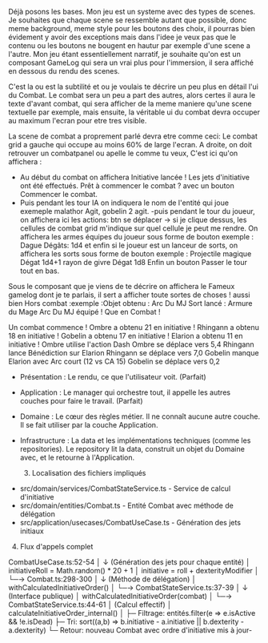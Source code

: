 Déjà posons les bases.
Mon jeu est un systeme avec des types de scenes. Je souhaites que chaque scene se ressemble autant que possible, donc meme background, meme style pour les boutons des choix, il pourras bien évidement y avoir des exceptions mais dans l'idee je veux pas que le contenu ou les boutons ne bougent en hautur par exemple d'une scene a l'autre.
Mon jeu étant essentiellement narratif, je souhaite qu'on est un composant GameLog qui sera un vrai plus pour l'immersion, il sera affiché en dessous du rendu des scenes.

C'est la ou est la subtilité et ou je voulais te décrire un peu plus en détail l'ui du Combat.
Le combat sera un peu a part des autres, alors certes il aura le texte d'avant combat, qui sera afficher de la meme maniere qu'une scene textuelle par exemple, mais ensuite, la véritable ui du combat devra occuper au maximum l'ecran pour etre tres visible.

La scene de combat a proprement parlé devra etre comme ceci: 
Le combat grid a gauche qui occupe au moins 60% de large l'ecran.
 A droite, on doit retrouver un combatpanel ou apelle le comme tu veux, C'est ici qu'on affichera :
- Au début du combat on affichera Initiative lancée ! Les jets d'initiative ont été effectués. Prêt à commencer le   combat ? avec un bouton Commencer le combat.
- Puis pendant les tour IA on indiquera le nom de l'entité qui joue exemeple malathor Agit,  gobelin 2 agit.
-puis pendant le tour du joueur, on affichera ici les actions:
btn se déplacer -> si je clique dessus, les cellules de combat grid m'indique sur quel cellule je peut me rendre.
On affichera les armes équipes du joueur sous forme de bouton exemple : Dague Dégâts: 1d4
et enfin si le joueur est un lanceur de sorts, on affichera les sorts sous forme de bouton
exemple : Projectile magique Dégat 1d4+1 rayon de givre Dégat 1d8 
Enfin un bouton Passer le tour tout en bas.


Sous le composant que je viens de te décrire on affichera le Fameux gamelog dont je te parlais, il sert a afficher toute sortes de choses ! aussi bien Hors combat :exemple :Objet obtenu : Arc Du MJ
Sort lancé : Armure du Mage
Arc Du MJ équipé !
Que en Combat ! 

Un combat commence !
Ombre a obtenu 21 en initiative !
Rhingann a obtenu 18 en initiative !
Gobelin a obtenu 17 en initiative !
Elarion a obtenu 11 en initiative !
Ombre utilise l'action Dash
Ombre se déplace vers 5,4
Rhingann lance Bénédiction sur Elarion
Rhingann se déplace vers 7,0
Gobelin manque Elarion avec Arc court (12 vs CA 15)
Gobelin se déplace vers 0,2





   * Présentation : Le rendu, ce que l'utilisateur voit. (Parfait)
   * Application : Le manager qui orchestre tout, il appelle les autres couches pour faire le travail. (Parfait)
   * Domaine : Le cœur des règles métier. Il ne connaît aucune autre couche. Il se fait utiliser par la couche Application.
   * Infrastructure : La data et les implémentations techniques (comme les repositories). Le repository lit la data, construit 
     un objet du Domaine avec, et le retourne à l'Application.


       3. Localisation des fichiers impliqués

  - src/domain/services/CombatStateService.ts - Service de calcul d'initiative
  - src/domain/entities/Combat.ts - Entité Combat avec méthode de délégation
  - src/application/usecases/CombatUseCase.ts - Génération des jets initiaux

  4. Flux d'appels complet

  CombatUseCase.ts:52-54
  │ ↓ (Génération des jets pour chaque entité)
  │ initiativeRoll = Math.random() * 20 + 1
  │ initiative = roll + dexterityModifier
  │
  └─→ Combat.ts:298-300
      │ ↓ (Méthode de délégation)
      │ withCalculatedInitiativeOrder()
      │
      └─→ CombatStateService.ts:37-39
          │ ↓ (Interface publique)
          │ withCalculatedInitiativeOrder(combat)
          │
          └─→ CombatStateService.ts:44-61
              │ (Calcul effectif)
              │ calculateInitiativeOrder_internal()
              │
              ├─ Filtrage: entités.filter(e => e.isActive && !e.isDead)
              ├─ Tri: sort((a,b) => b.initiative - a.initiative || b.dexterity - a.dexterity)
              └─ Retour: nouveau Combat avec ordre d'initiative mis à jour-